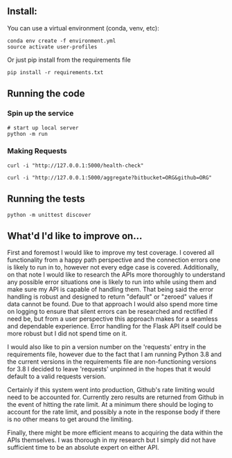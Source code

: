 ## Install:

You can use a virtual environment (conda, venv, etc):
```
conda env create -f environment.yml
source activate user-profiles
```

Or just pip install from the requirements file
``` 
pip install -r requirements.txt
```

## Running the code

### Spin up the service

```
# start up local server
python -m run 
```

### Making Requests

```
curl -i "http://127.0.0.1:5000/health-check"
```

```
curl -i "http://127.0.0.1:5000/aggregate?bitbucket=ORG&github=ORG"
```

## Running the tests

```
python -m unittest discover
```


## What'd I'd like to improve on...
First and foremost I would like to improve my test coverage. I covered all functionality from a happy path perspective and the connection errors one is likely to run in to, however not every edge case is covered. Additionally, on that note I would like to research the APIs more thoroughly to understand any possible error situations one is likely to run into while using them and make sure my API is capable of handling them. That being said the error handling is robust and designed to return "default" or "zeroed" values if data cannot be found. Due to that approach I would also spend more time on logging to ensure that silent errors can be researched and rectified if need be, but from a user perspective this approach makes for a seamless and dependable experience. Error handling for the Flask API itself could be more robust but I did not spend time on it.

I would also like to pin a version number on the 'requests' entry in the requirements file, however due to the fact that I am running Python 3.8 and the current versions in the requirements file are non-functioning versions for 3.8 I decided to leave 'requests' unpinned in the hopes that it would default to a valid requests version.

Certainly if this system went into production, Github's rate limiting would need to be accounted for. Currently zero results are returned from Github in the event of hitting the rate limit. At a minimum there should be loging to account for the rate limit, and possibly a note in the response body if there is no other means to get around the limiting.

Finally, there might be more efficient means to acquiring the data within the APIs themselves. I was thorough in my research but I simply did not have sufficient time to be an absolute expert on either API.
